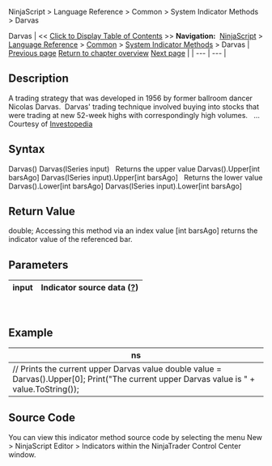 ﻿
NinjaScript > Language Reference > Common > System Indicator Methods > Darvas

Darvas
| << [Click to Display Table of Contents](darvas.md) >> **Navigation:**     [NinjaScript](ninjascript-1.md) > [Language Reference](language_reference_wip-1.md) > [Common](common-1.md) > [System Indicator Methods](indicators-1.md) > Darvas | [Previous page](current_day_ohl-1.md) [Return to chapter overview](indicators-1.md) [Next page](directional_movement_dm-1.md) |
| --- | --- |
## Description
A trading strategy that was developed in 1956 by former ballroom dancer Nicolas Darvas.  Darvas' trading technique involved buying into stocks that were trading at new 52-week highs with correspondingly high volumes.
 
... Courtesy of [Investopedia](http://www.investopedia.com/terms/d/darvasboxtheory.asp)

## Syntax
Darvas()
Darvas(ISeries<double> input)
 
Returns the upper value
Darvas().Upper[int barsAgo]
Darvas(ISeries<double> input).Upper[int barsAgo]
 
Returns the lower value
Darvas().Lower[int barsAgo]
Darvas(ISeries<double> input).Lower[int barsAgo]

## Return Value
double; Accessing this method via an index value [int barsAgo] returns the indicator value of the referenced bar.

## Parameters
| input | Indicator source data ([?](valid_input_data_for_indicator-1.md)) |
| --- | --- |

 
## 
## Example
| ns |
| --- |
| // Prints the current upper Darvas value double value = Darvas().Upper[0]; Print("The current upper Darvas value is " + value.ToString()); |

## Source Code
You can view this indicator method source code by selecting the menu New > NinjaScript Editor > Indicators within the NinjaTrader Control Center window.
